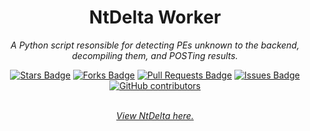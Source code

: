 <h1 align="center">NtDelta Worker</h1>
<p align="center"><i>A Python script resonsible for detecting PEs unknown to the backend, decompiling them, and POSTing results.</i></p>
<div align="center">
  <a href="https://github.com/ntdelta/ntdelta-worker/stargazers"><img src="https://img.shields.io/github/stars/ntdelta/ntdelta-worker" alt="Stars Badge"/></a>
<a href="https://github.com/ntdelta/ntdelta-worker/network/members"><img src="https://img.shields.io/github/forks/ntdelta/ntdelta-worker" alt="Forks Badge"/></a>
<a href="github.com/ntdelta/ntdelta-worker/pulls"><img src="https://img.shields.io/github/issues-pr/ntdelta/ntdelta-worker" alt="Pull Requests Badge"/></a>
<a href="github.com/ntdelta/ntdelta-worker/issues"><img src="https://img.shields.io/github/issues/ntdelta/ntdelta-worker" alt="Issues Badge"/></a>
<a href="github.com/ntdelta/ntdelta-worker/graphs/contributors"><img alt="GitHub contributors" src="https://img.shields.io/github/contributors/ntdelta/ntdelta-worker?color=2b9348"></a>
</div>
<br>
<p align="center"><i><a href="https://ntdelta.dev">View NtDelta here.</a></i></p>
<br>